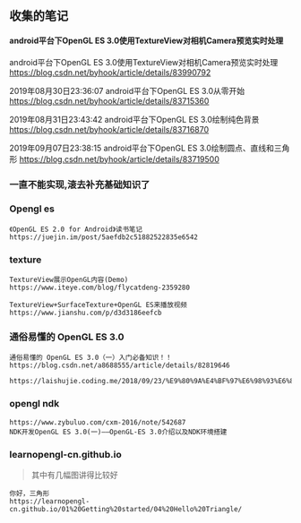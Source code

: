 ## 收集的笔记

#### android平台下OpenGL ES 3.0使用TextureView对相机Camera预览实时处理

android平台下OpenGL ES 3.0使用TextureView对相机Camera预览实时处理
https://blog.csdn.net/byhook/article/details/83990792


2019年08月30日23:36:07
android平台下OpenGL ES 3.0从零开始
https://blog.csdn.net/byhook/article/details/83715360

2019年08月31日23:43:42
android平台下OpenGL ES 3.0绘制纯色背景
https://blog.csdn.net/byhook/article/details/83716870


2019年09月07日23:38:15
android平台下OpenGL ES 3.0绘制圆点、直线和三角形
https://blog.csdn.net/byhook/article/details/83719500

### 一直不能实现,滚去补充基础知识了

### Opengl es

```
《OpenGL ES 2.0 for Android》读书笔记
https://juejin.im/post/5aefdb2c51882522835e6542
```



### texture

```
TextureView展示OpenGL内容(Demo)
https://www.iteye.com/blog/flycatdeng-2359280
```

```
TextureView+SurfaceTexture+OpenGL ES来播放视频
https://www.jianshu.com/p/d3d3186eefcb
```


### 通俗易懂的 OpenGL ES 3.0

```
通俗易懂的 OpenGL ES 3.0（一）入门必备知识！！
https://blog.csdn.net/a8688555/article/details/82819646

https://laishujie.coding.me/2018/09/23/%E9%80%9A%E4%BF%97%E6%98%93%E6%87%82%E7%9A%84%20OpenGL%20ES%20%EF%BC%88%E4%B8%80%EF%BC%89%E5%85%A5%E9%97%A8%E5%BF%85%E5%A4%87%E7%9F%A5%E8%AF%86/
```

### opengl ndk

```
https://www.zybuluo.com/cxm-2016/note/542687
NDK开发OpenGL ES 3.0(一)——OpenGL-ES 3.0介绍以及NDK环境搭建

```

### learnopengl-cn.github.io

> 其中有几幅图讲得比较好

```
你好，三角形
https://learnopengl-cn.github.io/01%20Getting%20started/04%20Hello%20Triangle/

```
